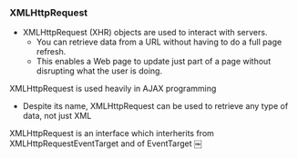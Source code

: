 ### XMLHttpRequest

- XMLHttpRequest (XHR) objects are used to interact with servers.
    - You can retrieve data from a URL without having to do a full page refresh.
    - This enables a Web page to update just part of a page without disrupting what the user is doing.

XMLHttpRequest is used heavily in AJAX programming

- Despite its name, XMLHttpRequest can be used to retrieve any type of data, not just XML


XMLHttpRequest is an interface which interherits from XMLHttpRequestEventTarget and of EventTarget
￼
